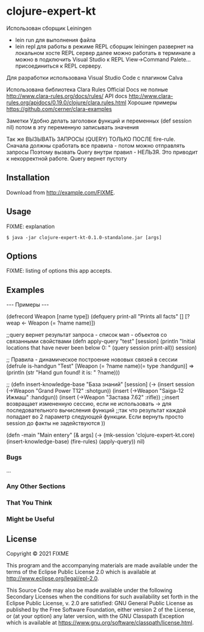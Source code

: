 # clojure-expert-kt

Использован сборщик Leiningen

- lein run для выполнения файла
- lein repl для работы в режиме REPL
  сборщик leiningen развернет на локальном хосте REPL сервер
  далее можно работать в терминале а можно в подключить Visual Studio к REPL
  View->Command Palete... присоединиться к REPL серверу.

Для разработки использована Visual Studio Code с плагином Calva

Использована библиотека Clara Rules
Official Docs не полные
http://www.clara-rules.org/docs/rules/
API docs
http://www.clara-rules.org/apidocs/0.19.0/clojure/clara.rules.html
Хорошие примеры
https://github.com/cerner/clara-examples

Заметки
Удобно делать заголовки функций и переменных
(def session nil)
потом в эту переменную записывать значения

Так же 
ВЫЗЫВАТЬ ЗАПРОСЫ (QUERY) ТОЛЬКО ПОСЛЕ fire-rule. 
Сначала должны сработать все правила - потом можно отправлять запросы 
Поэтому вызвать Query внутри правил - НЕЛЬЗЯ. Это приводит к некорректной работе. Query вернет пустоту 

## Installation

Download from http://example.com/FIXME.

## Usage

FIXME: explanation

    $ java -jar clojure-expert-kt-0.1.0-standalone.jar [args]

## Options

FIXME: listing of options this app accepts.

## Examples

 --- Примеры --- 

 (defrecord Weapon [name type])
 (defquery print-all
   "Prints all facts"
   []
   [?weap <- Weapon (= ?name name)])

;;query вернет результат запроса - список мап - объектов со связанными свойствами
 (defn apply-query
   "test"
   [session]
   (println "Initial locations that have never been below 0: "
            (query session print-all))
   session)

;; Правила - динамическое построение нововых связей в сессии
 (defrule is-handgun
   "Test"
   [Weapon (= ?name name)(= type :handgun)]
   =>
   (println (str "Hand gun found! it is: " ?name)))

;; (defn insert-knowledge-base
   "База знаний"
   [session]
   (-> (insert session (->Weapon "Grand Power T12" :shotgun))
       (insert (->Weapon "Saiga-12 Ижмаш" :handgun))
       (insert (->Weapon "Застава 7.62" :rifle))
    ;;insert возвращает измененную сессию, если не использовать -> для последовательного вычисления функций
    ;;так что результат каждой попадает во 2 параметр следующей функции. Если вернуть просто session до факты не задействуются 
    ))

 (defn -main
   "Main entery"
   [& args]
   (-> (mk-session 'clojure-expert-kt.core)
       (insert-knowledge-base)
       (fire-rules)
       (apply-query))
   nil)

### Bugs

...

### Any Other Sections
### That You Think
### Might be Useful

## License

Copyright © 2021 FIXME

This program and the accompanying materials are made available under the
terms of the Eclipse Public License 2.0 which is available at
http://www.eclipse.org/legal/epl-2.0.

This Source Code may also be made available under the following Secondary
Licenses when the conditions for such availability set forth in the Eclipse
Public License, v. 2.0 are satisfied: GNU General Public License as published by
the Free Software Foundation, either version 2 of the License, or (at your
option) any later version, with the GNU Classpath Exception which is available
at https://www.gnu.org/software/classpath/license.html.
